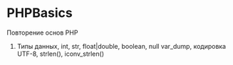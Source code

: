 # PHPBasics
Повторение основ PHP
1. Типы данных, int, str, float|double, boolean, null var_dump, кодировка UTF-8, strlen(), iconv_strlen()
